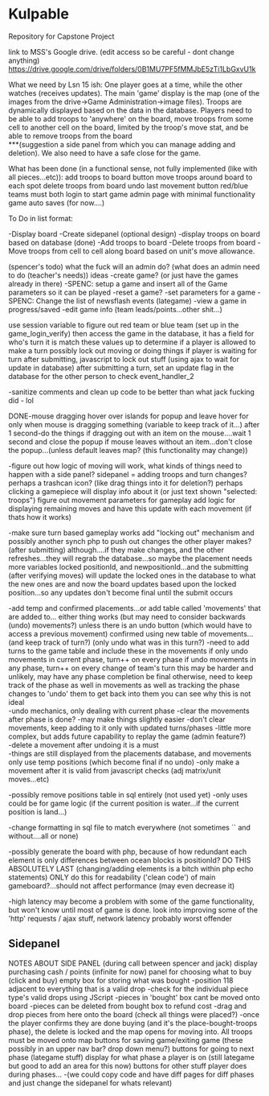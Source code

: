 # Kulpable

Repository for Capstone Project

link to MSS's Google drive. (edit access so be careful - dont change anything)
https://drive.google.com/drive/folders/0B1MU7PF5fMMJbE5zTi1LbGxvU1k

What we need by Lsn 15 ish: 
One player goes at a time, while the other watches (receives updates). 
The main 'game' display is the map (one of the images from the drive->Game Administration->image files). 
Troops are dynamically displayed based on the data in the database. 
Players need to be able to 
    add troops to 'anywhere' on the board, 
    move troops from some cell to another cell on the board, limited by the troop's move stat, 
    and be able to remove troops from the board  
    ***(suggestion a side panel from which you can manage adding and deletion). 
We also need to have a safe close for the game.

What has been done (in a functional sense, not fully implemented (like with all pieces...etc)):
    add troops to board button
    move troops around board to each spot
    delete troops from board
    undo last movement button
    red/blue teams must both login to start game
    admin page with minimal functionality
    game auto saves (for now....)

To Do in list format:

-Display board
-Create sidepanel (optional design)
-display troops on board based on  database (done)
-Add troops to board
-Delete troops from board
-Move troops from cell to cell along board based on unit's move allowance.

(spencer's todo)
what the fuck will an admin do?
    (what does an admin need to do (teacher's needs))
        ideas
            -create game? (or just have the games already in there)
                -SPENC: setup a game and insert all of the Game parameters so it can be played
            -reset a game?
            -set parameters for a game
                -SPENC: Change the list of newsflash events (lategame)
            -view a game in progress/saved
            -edit game info (team leads/points...other shit...)

use session variable to figure out red team or blue team (set up in the game_login_verify)
    then access the game in the database, it has a field for who's turn it is
        match these values up to determine if a player is allowed to make a turn
            possibly lock out moving or doing things if player is waiting for turn
                after submitting, javascript to lock out stuff (using ajax to wait for update in database)
                    after submitting a turn, set an update flag in the database for the other person to check
                        event_handler_2
                        
-sanitize comments and clean up code to be better than what jack fucking did - lol

DONE-mouse dragging hover over islands for popup and leave hover for
    only when mouse is dragging something (variable to keep track of it...)
    after 1 second-do the things
    if dragging out with an item on the mouse....wait 1 second and close the popup
    if mouse leaves without an item...don't close the popup...(unless default leaves map? (this functionality may change))

-figure out how logic of moving will work, what kinds of things need to happen with a side panel?
    sidepanel = adding troops and turn changes?
        perhaps a trashcan icon? (like drag things into it for deletion?)
        perhaps clicking a gamepiece will display info about it (or just text shown "selected: troops")
        figure out movement parameters for gameplay
            add logic for displaying remaining moves and have this update with each movement (if thats how it works)
            
-make sure turn based gameplay works
    add "locking out" mechanism and possibly another synch php to push out changes the other player makes? (after submitting)
        although....if they make changes, and the other refreshes...they will regrab the database...so maybe the placement needs more variables
            locked positionId, and newpositionId...and the submitting (after verifying moves) will update the locked ones in the database to what the new ones are
                and now the board updates based upon the locked position...so any updates don't become final until the submit occurs

-add temp and confirmed placements...or add table called 'movements' that are added to...
    either thing works (but may need to consider backwards (undo) movements?)
        unless there is an undo button (which would have to access a previous movement)
            confirmed using new table of movements... (and keep track of turn?) (only undo what was in this turn?)
    -need to add turns to the game table and include these in the movements
        if only undo movements in current phase, turn++ on every phase
        if undo movements in any phase, turn++ on every change of team's turn
            this may be harder and unlikely, may have any phase completion be final
                otherwise, need to keep track of the phase as well in movements
                    as well as tracking the phase changes to 'undo' them to get back into them
                        you can see why this is not ideal                  
    -undo mechanics, only dealing with current phase
        -clear the movements after phase is done?
            -may make things slightly easier
        -don't clear movements, keep adding to it only with updated turns/phases
            -little more complex, but adds future capability to replay the game (admin feature?)      
        -delete a movement after undoing it is a must       
        -things are still displayed from the placements database, and movements only use temp positions (which become final if no undo)
        -only make a movement after it is valid from javascript checks (adj matrix/unit moves...etc)
        
-possibly remove positions table in sql entirely (not used yet)
    -only uses could be for game logic (if the current position is water...if the current position is land...)
    
-change formatting in sql file to match everywhere (not sometimes `` and without....all or none)

-possibly generate the board with php, because of how redundant each element is
    only differences between ocean blocks is positionId?
    DO THIS ABSOLUTELY LAST (changing/adding elements is a bitch within php echo statements)
    ONLY do this for readability ('clean code') of main gameboard?...should not affect performance (may even decrease it)
    
-high latency may become a problem with some of the game functionality, but won't know until most of game is done.
    look into improving some of the 'http' requests / ajax stuff, network latency probably worst offender

Sidepanel
--------------------------------------------------------------
NOTES ABOUT SIDE PANEL (during call between spencer and jack)
    display purchasing cash / points (infinite for now)
    panel for choosing what to buy (click and buy)
    empty box for storing what was bought 
        -position 118 adjacent to everything that is a valid drop
            -check for the individual piece type's valid drops using JScript
        -pieces in 'bought' box cant be moved onto board
            -pieces can be deleted from bought box to refund cost
        -drag and drop pieces from here onto the board (check all things were placed?)
            -once the player confirms they are done buying (and it's the place-bought-troops phase), 
             the delete is locked and the map opens for moving into. All troops must be moved onto map
    buttons for saving game/exiting game (these possibly in an upper nav bar? drop down menu?)
    buttons for going to next phase (lategame stuff)
    display for what phase a player is on (still lategame but good to add an area for this now)
    buttons for other stuff player does during phases... 
        -(we could copy code and have diff pages for diff phases and just change the sidepanel for whats relevant)